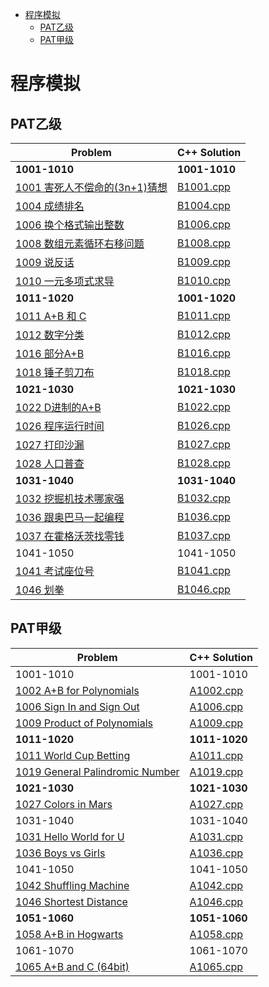 - [程序模拟](#程序模拟)
  - [PAT乙级](#pat乙级)
  - [PAT甲级](#pat甲级)

# 程序模拟

## PAT乙级

Problem|C++ Solution
--|--
**1001-1010**|**1001-1010**
[1001 害死人不偿命的(3n+1)猜想](https://pintia.cn/problem-sets/994805260223102976/exam/problems/994805325918486528)|[B1001.cpp](PAT/basic/1001-1010/cpp/B1001.cpp)
[1004 成绩排名](https://pintia.cn/problem-sets/994805260223102976/exam/problems/994805321640296448)|[B1004.cpp](PAT/basic/1001-1010/cpp/B1004.cpp)
[1006 换个格式输出整数](https://pintia.cn/problem-sets/994805260223102976/exam/problems/994805318855278592)|[B1006.cpp](PAT/basic/1001-1010/cpp/B1006.cpp)
[1008 数组元素循环右移问题](https://pintia.cn/problem-sets/994805260223102976/exam/problems/994805316250615808)|[B1008.cpp](/PAT/basic/1001-1010/cpp/B1008.cpp)
[1009 说反话](https://pintia.cn/problem-sets/994805260223102976/exam/problems/994805314941992960)|[B1009.cpp](/PAT/basic/1001-1010/cpp/B1009.cpp)
[1010 一元多项式求导](https://pintia.cn/problem-sets/994805260223102976/exam/problems/994805313708867584)|[B1010.cpp](/PAT/basic/1001-1010/cpp/B1010.cpp)
**1011-1020**|**1001-1020**
[1011 A+B 和 C](https://pintia.cn/problem-sets/994805260223102976/exam/problems/994805312417021952)|[B1011.cpp](PAT/basic/1011-1020/cpp/B1011.cpp)
[1012 数字分类](https://pintia.cn/problem-sets/994805260223102976/exam/problems/994805311146147840)|[B1012.cpp](PAT/basic/1011-1020/cpp/B1012.cpp)
[1016 部分A+B](https://pintia.cn/problem-sets/994805260223102976/exam/problems/994805306310115328)|[B1016.cpp](PAT/basic/1001-1010/cpp/B1016.cpp)
[1018 锤子剪刀布](https://pintia.cn/problem-sets/994805260223102976/exam/problems/994805304020025344)|[B1018.cpp](PAT/basic/1011-1020/cpp/B1018.cpp)
**1021-1030**|**1021-1030**
[1022 D进制的A+B](https://pintia.cn/problem-sets/994805260223102976/exam/problems/994805299301433344)|[B1022.cpp](PAT/basic/1021-1030/cpp/B1022.cpp)
[1026 程序运行时间](https://pintia.cn/problem-sets/994805260223102976/exam/problems/994805295203598336)|[B1026.cpp](PAT/basic/1021-1030/cpp/B1026.cpp)
[1027 打印沙漏](https://pintia.cn/problem-sets/994805260223102976/exam/problems/994805294251491328)|[B1027.cpp](PAT/basic/1021-1030/cpp/B1027.cpp)
[1028 人口普查](https://pintia.cn/problem-sets/994805260223102976/exam/problems/994805293282607104)|[B1028.cpp](PAT/basic/1021-1030/cpp/B1028.cpp)
**1031-1040**|**1031-1040**
[1032 挖掘机技术哪家强](https://pintia.cn/problem-sets/994805260223102976/exam/problems/994805289432236032)|[B1032.cpp](PAT/basic/1031-1040/cpp/B1032.cpp)
[1036 跟奥巴马一起编程](https://pintia.cn/problem-sets/994805260223102976/exam/problems/994805285812551680)|[B1036.cpp](PAT/basic/1031-1040/cpp/B1036.cpp)
[1037 在霍格沃茨找零钱](https://pintia.cn/problem-sets/994805260223102976/exam/problems/994805284923359232)|[B1037.cpp](PAT/basic/1031-1040/cpp/B1037.cpp)
1041-1050|1041-1050
[1041 考试座位号](https://pintia.cn/problem-sets/994805260223102976/exam/problems/994805281567916032)|[B1041.cpp](PAT/basic/1041-1050/cpp/B1041.cpp)
[1046 划拳](https://pintia.cn/problem-sets/994805260223102976/exam/problems/994805277847568384)|[B1046.cpp](PAT/basic/1041-1050/cpp/B1046.cpp)



## PAT甲级
Problem|C++ Solution
--|--
1001-1010|1001-1010 
[1002 A+B for Polynomials](https://pintia.cn/problem-sets/994805342720868352/exam/problems/994805526272000000)|[A1002.cpp](PAT/advance/1001-1010/cpp/A1002.cpp)
[1006 Sign In and Sign Out](https://pintia.cn/problem-sets/994805342720868352/exam/problems/994805516654460928)|[A1006.cpp](PAT/advance/1001-1010/cpp/A1006.cpp)
[1009 Product of Polynomials](https://pintia.cn/problem-sets/994805342720868352/exam/problems/994805509540921344)|[A1009.cpp](PAT/advance/1001-1010/cpp/A1009.cpp)
**1011-1020**|**1011-1020**
[1011 World Cup Betting](https://pintia.cn/problem-sets/994805342720868352/exam/problems/994805504927186944)|[A1011.cpp](PAT/advance/1011-1020/cpp/A1011.cpp)
[1019 General Palindromic Number](https://pintia.cn/problem-sets/994805342720868352/exam/problems/994805487143337984)|[A1019.cpp](PAT/advance/1011-1020/cpp/A1019.cpp)
**1021-1030**|**1021-1030**
[1027 Colors in Mars](https://pintia.cn/problem-sets/994805342720868352/exam/problems/994805470349344768)|[A1027.cpp](PAT/advance/1021-1030/cpp/A1027.cpp)
1031-1040|1031-1040
[1031 Hello World for U](https://pintia.cn/problem-sets/994805342720868352/exam/problems/994805462535356416)|[A1031.cpp](PAT/advance/1031-1040/cpp/A1031.cpp)
[1036 Boys vs Girls](https://pintia.cn/problem-sets/994805342720868352/exam/problems/994805453203030016)|[A1036.cpp](PAT/advance/1031-1040/cpp/A1036.cpp)
1041-1050|1041-1050 
[1042 Shuffling Machine](https://pintia.cn/problem-sets/994805342720868352/exam/problems/994805442671132672)|[A1042.cpp](PAT/advance/1041-1050/cpp/A1042.cpp)
[1046 Shortest Distance](https://pintia.cn/problem-sets/994805342720868352/exam/problems/994805435700199424)|[A1046.cpp](PAT/advance/1041-1050/cpp/A1046.cpp)
**1051-1060**|**1051-1060**
[1058 A+B in Hogwarts](https://pintia.cn/problem-sets/994805342720868352/exam/problems/994805416519647232)|[A1058.cpp](PAT/advance/1051-1060/cpp/A1058.cpp)
1061-1070|1061-1070
[1065 A+B and C (64bit)](https://pintia.cn/problem-sets/994805342720868352/exam/problems/994805406352654336)|[A1065.cpp](PAT/advance/1061-1070/cpp/A1065.cpp)
